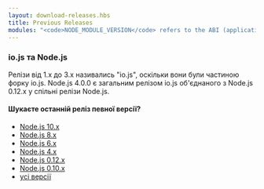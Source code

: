 ```yaml
---
layout: download-releases.hbs
title: Previous Releases
modules: "<code>NODE_MODULE_VERSION</code> refers to the ABI (application binary interface) version number of Node.js, used to determine which versions of Node.js compiled C++ add-on binaries can be loaded in to without needing to be re-compiled. It used to be stored as hex value in earlier versions, but is now represented as an integer."
---
```


### io.js та Node.js

Релізи від 1.x до 3.x називались "io.js", оскільки вони були частиною форку io.js. Node.js 4.0.0 є загальним релізом io.js об'єднаного з Node.js 0.12.x у спільні релізи Node.js.

<div class="highlight-box">

#### Шукаєте останній реліз певної версії?

* [Node.js 10.x](https://nodejs.org/dist/latest-v10.x/)
* [Node.js 8.x](https://nodejs.org/dist/latest-v8.x/)
* [Node.js 6.x](https://nodejs.org/dist/latest-v6.x/)
* [Node.js 4.x](https://nodejs.org/dist/latest-v4.x/)
* [Node.js 0.12.x](https://nodejs.org/dist/latest-v0.12.x/)
* [Node.js 0.10.x](https://nodejs.org/dist/latest-v0.10.x/)
* [усі версії](https://nodejs.org/dist/)

</div>
